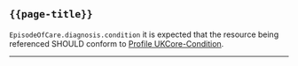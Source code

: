 ## <code>{{page-title}}</code>

`EpisodeOfCare.diagnosis.condition` it is expected that the resource being referenced SHOULD conform to [Profile UKCore-Condition](https://simplifier.net/guide/UK-Core-Implementation-Guide-STU3-Sequence/Home/ProfilesandExtensions/Profile-UKCore-Condition).

---

